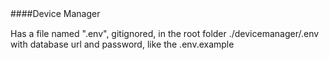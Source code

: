 ####Device Manager　

Has a file named ".env", gitignored, in the root folder ./devicemanager/.env with database url and password, like the .env.example